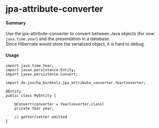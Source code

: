 # jpa-attribute-converter

#### Summary
Use the jpa-attribute-converter to convert between Java objects (for now ``java.time.year``) and the presentation in a database.<br>
Since Hibernate would store the serialized object, it is hard to debug.

#### Usage


```
import java.time.Year;
import javax.persistence.Entity;
import javax.persistence.Convert;
 
import de.joscha_burkholz.jpa_attribute_converter.YearConverter;
 
@Entity
public class MyEntity {
 
    @Convert(converter = YearConverter.class)
    private Year year;
    
    // getter/setter omitted
}
```
